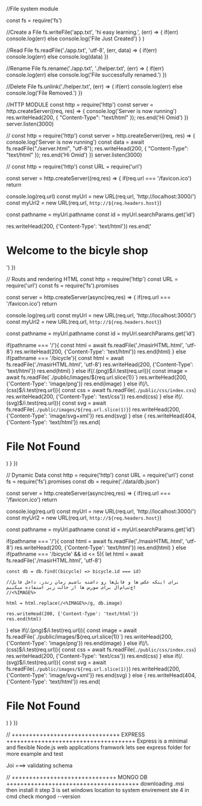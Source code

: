 //File system module

const fs = require('fs')

//Create a File
fs.writeFile('app.txt', 'hi easy learning.', (err) => {
  if(err) console.log(err)
  else console.log('File Just Created')
} )

//Read File
fs.readFile('./app.txt', 'utf-8', (err, data) => {
  if(err) console.log(err)
  else console.log(data)
})

//Rename File
fs.rename('./app.txt', './helper.txt', (err) => {
  if(err) console.log(err)
  else console.log('File successfully renamed.')
})

//Delete File
fs.unlink('./helper.txt', (err) => {
  if(err) console.log(err)
  else console.log('File Removed.')
})


//HTTP MODULE
const http = require('http')
const server = http.createServer((req, res) => {
  console.log('Server is now running')
  res.writeHead(200, { "Content-Type": "text/html" });
  res.end('Hi Omid')
})
server.listen(3000)

//
const http = require('http')
const server = http.createServer((req, res) => {
  console.log('Server is now running')
  const data = await fs.readFile("./server.html", "utf-8");
  res.writeHead(200, { "Content-Type": "text/html" });
  res.end('Hi Omid')
})
server.listen(3000)

//
const http = require('http')
const URL = require('url')

const server = http.createServer((req,res) => {
  if(req.url === '/favicon.ico') return

  console.log(req.url)
  const myUrl = new URL(req.url, 'http://localhost:3000/')
  const myUrl2 = new URL(req.url, `http://${req.headers.host}`)

  const pathname = myUrl.pathname
  const id = myUrl.searchParams.get('id')

  res.writeHead(200, {'Content-Type': 'text/html'})
  res.end('<h1>Welcome to the bicyle shop </h1>')
})

// Routs and rendering HTML
const http = require('http')
const URL = require('url')
const fs = require('fs').promises

const server = http.createServer(async(req,res) => {
  if(req.url === '/favicon.ico') return

  console.log(req.url)
  const myUrl = new URL(req.url, 'http://localhost:3000/')
  const myUrl2 = new URL(req.url, `http://${req.headers.host}`)

  const pathname = myUrl.pathname
  const id = myUrl.searchParams.get('id')

  if(pathname === '/'){
    const html = await fs.readFile('./masirHTML.html', 'utf-8')
    res.writeHead(200, {'Content-Type': 'text/html'})
    res.end(html)
  } else if(pathname === '/bicycle'){
    const html = await fs.readFile('./masirHTML.html', 'utf-8')
    res.writeHead(200, {'Content-Type': 'text/html'})
    res.end(html)
  } else if(/\.(png)$/i.test(req.url)){
    const image = await fs.readFile(`./public/images/${req.url.slice(1)}`)
    res.writeHead(200, {'Content-Type': 'image/png'})
    res.end(image)
  } else if(/\.(css)$/i.test(req.url)){
    const css = await fs.readFile(`./public/css/index.css`)
    res.writeHead(200, {'Content-Type': 'text/css'})
    res.end(css)
  } else if(/\.(svg)$/i.test(req.url)){
    const svg = await fs.readFile(`./public/images/${req.url.slice(1)}`)
    res.writeHead(200, {'Content-Type': 'image/svg+xml'})
    res.end(svg)
  }
  else {
    res.writeHead(404, {'Content-Type': 'text/html'})
    res.end(<h1>File Not Found</h1>)
  }
})

// Dynamic Data
const http = require('http')
const URL = require('url')
const fs = require('fs').promises
const db = require('./data/db.json')

const server = http.createServer(async(req,res) => {
  if(req.url === '/favicon.ico') return

  console.log(req.url)
  const myUrl = new URL(req.url, 'http://localhost:3000/')
  const myUrl2 = new URL(req.url, `http://${req.headers.host}`)

  const pathname = myUrl.pathname
  const id = myUrl.searchParams.get('id')

  if(pathname === '/'){
    const html = await fs.readFile('./masirHTML.html', 'utf-8')
    res.writeHead(200, {'Content-Type': 'text/html'})
    res.end(html)
  } else if(pathname === '/bicycle' && id <= 5){
    let html = await fs.readFile('./masirHTML.html', 'utf-8')

    const db = db.find((bicycle) => bicycle.id === id)

    //برای اینکه عکس ها و فایل‌ها رو داشته باشیم زمان رندر، داخل فایل اچ‌تی‌ام‌ال برای سورس ها از حالت زیر استفاده میکنیم
    //<%IMAGE%>

    html = html.replace(/<%IMAGE%>/g, db.image)

    res.writeHead(200, {'Content-Type': 'text/html'})
    res.end(html)
  } else if(/\.(png)$/i.test(req.url)){
    const image = await fs.readFile(`./public/images/${req.url.slice(1)}`)
    res.writeHead(200, {'Content-Type': 'image/png'})
    res.end(image)
  } else if(/\.(css)$/i.test(req.url)){
    const css = await fs.readFile(`./public/css/index.css`)
    res.writeHead(200, {'Content-Type': 'text/css'})
    res.end(css)
  } else if(/\.(svg)$/i.test(req.url)){
    const svg = await fs.readFile(`./public/images/${req.url.slice(1)}`)
    res.writeHead(200, {'Content-Type': 'image/svg+xml'})
    res.end(svg)
  }
  else {
    res.writeHead(404, {'Content-Type': 'text/html'})
    res.end(<h1>File Not Found</h1>)
  }
})

// +++++++++++++++++++++++++++++++ EXPRESS +++++++++++++++++++++++++++++++++++++
Express is a minimal and flexible Node.js web applications framwork
lets see express folder for more example and test

Joi ===> validating schema

// ++++++++++++++++++++++++++++++ MONGO DB ++++++++++++++++++++++++++++++++++++++
downloading .msi
then install it
step 3 is set windows location to system envirement
ste 4 in cmd check mongod --version
